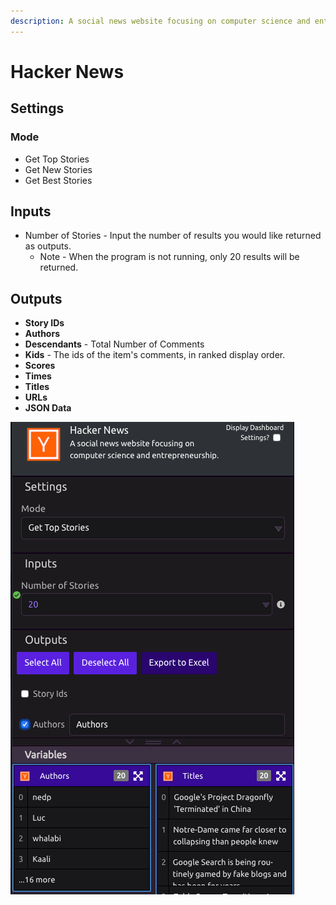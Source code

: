 ```yaml
---
description: A social news website focusing on computer science and entrepreneurship.
---
```


# Hacker News

## Settings

### Mode

* Get Top Stories
* Get New Stories
* Get Best Stories

## Inputs

* Number of Stories - Input the number of results you would like returned as outputs. 
  * Note - When the program is not running, only 20 results will be returned. 

## Outputs

* **Story IDs**
* **Authors**
* **Descendants** - Total Number of Comments
* **Kids** - The ids of the item's comments, in ranked display order.
* **Scores**
* **Times**
* **Titles**
* **URLs**
* **JSON Data**

![Hacker News Module Preview](../../.gitbook/assets/screenshot-2019-07-17-10.32.50.png)


